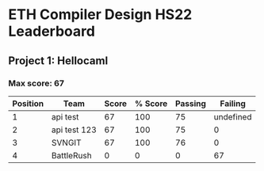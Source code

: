 # ETH Compiler Design HS22 Leaderboard

## Project 1: Hellocaml

### Max score: 67

| Position | Team | Score | % Score | Passing | Failing |
| --- | --- | --- | --- | --- | --- |
| 1| api test | 67 | 100 | 75 | undefined |
| 2| api test 123 | 67 | 100 | 75 | 0 |
| 3| SVNGIT | 67 | 100 | 76 | 0 |
| 4| BattleRush | 0 | 0 | 0 | 67 |


